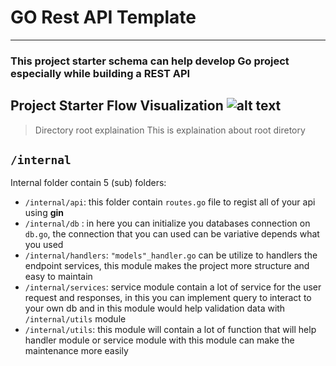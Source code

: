 # GO Rest API Template
---
### This project starter schema can help develop Go project especially while building a REST API
Project Starter Flow Visualization
![alt text](https://i.imgur.com/uHjiu7S.png)
---
> Directory root explaination
> This is explaination about root diretory
## `/internal`
Internal folder contain 5 (sub) folders:
- `/internal/api`:
this folder contain `routes.go` file to regist all of your api using **gin** 
- `/internal/db` :
in here you can initialize you databases connection on `db.go`, the connection that you can used can be variative depends what you used
- `/internal/handlers`: 
`"models"_handler.go` can be utilize to handlers the endpoint services, this module makes the project more structure and easy to maintain
- `/internal/services`:
service module contain a lot of service for the user request and responses, in this you can implement query to interact to your own db and in this module would help validation data with `/internal/utils` module
- `/internal/utils`:
this module will contain a lot of function that will help handler module or service module with this module can make the maintenance more easily